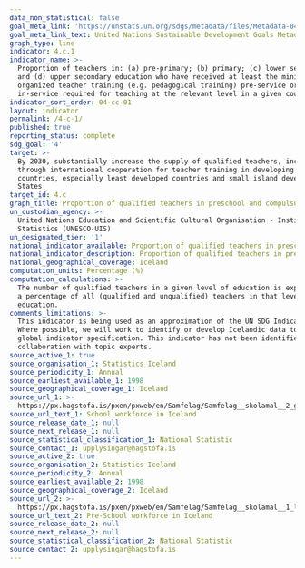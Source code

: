 ```yaml
---
data_non_statistical: false
goal_meta_link: 'https://unstats.un.org/sdgs/metadata/files/Metadata-04-0C-01.pdf '
goal_meta_link_text: United Nations Sustainable Development Goals Metadata (PDF 218 KB)
graph_type: line
indicator: 4.c.1
indicator_name: >-
  Proportion of teachers in: (a) pre-primary; (b) primary; (c) lower secondary;
  and (d) upper secondary education who have received at least the minimum
  organized teacher training (e.g. pedagogical training) pre-service or
  in-service required for teaching at the relevant level in a given country
indicator_sort_order: 04-cc-01
layout: indicator
permalink: /4-c-1/
published: true
reporting_status: complete
sdg_goal: '4'
target: >-
  By 2030, substantially increase the supply of qualified teachers, including
  through international cooperation for teacher training in developing
  countries, especially least developed countries and small island developing
  States
target_id: 4.c
graph_title: Proportion of qualified teachers in preschool and compulsury school in Iceland
un_custodian_agency: >-
  United Nations Education and Scientific Cultural Organisation - Institute of
  Statistics (UNESCO-UIS)
un_designated_tier: '1'
national_indicator_available: Proportion of qualified teachers in preschool and compulsury school
national_indicator_description: Proportion of qualified teachers in preschool and compulsury school in Iceland
national_geographical_coverage: Iceland
computation_units: Percentage (%)
computation_calculations: >-
  The number of qualified teachers in a given level of education is expressed as
  a percentage of all (qualified and unqualified) teachers in that level of
  education.
comments_limitations: >-
  This indicator is being used as an approximation of the UN SDG Indicator.
  Where possible, we will work to identify or develop Icelandic data to meet the
  global indicator specification. This indicator has not been identified in
  collaboration with topic experts.
source_active_1: true
source_organisation_1: Statistics Iceland
source_periodicity_1: Annual
source_earliest_available_1: 1998
source_geographical_coverage_1: Iceland
source_url_1: >-
  https://px.hagstofa.is/pxen/pxweb/en/Samfelag/Samfelag__skolamal__2_grunnskolastig__1_gsStarfsfolk/SKO02301.px
source_url_text_1: School workforce in Iceland
source_release_date_1: null
source_next_release_1: null
source_statistical_classification_1: National Statistic
source_contact_1: upplysingar@hagstofa.is
source_active_2: true
source_organisation_2: Statistics Iceland
source_periodicity_2: Annual
source_earliest_available_2: 1998
source_geographical_coverage_2: Iceland
source_url_2: >-
  https://px.hagstofa.is/pxen/pxweb/en/Samfelag/Samfelag__skolamal__1_leikskolastig__1_lsStarfsfolk/SKO01301.px
source_url_text_2: Pre-School workforce in Iceland
source_release_date_2: null
source_next_release_2: null
source_statistical_classification_2: National Statistic
source_contact_2: upplysingar@hagstofa.is
---
```

